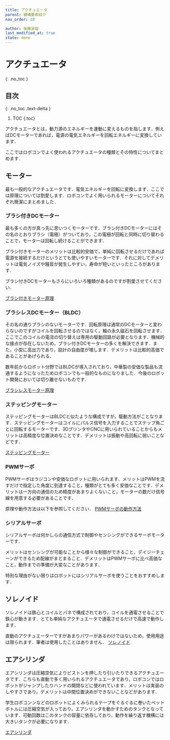 ```yaml
---
title: アクチュエータ
parent: 機構要素紹介
nav_order: 20

author: 後藤波瑠
last_modified_at: true
state: done
---
```

# アクチュエータ
{: .no_toc }

## 目次
{: .no_toc .text-delta }

1. TOC
{:toc}

アクチュエータとは，動力源のエネルギーを運動に変えるものを指します．例えばDCモーターであれば，電源の電気エネルギーを回転エネルギーに変換しています．

ここではロボコンでよく使われるアクチュエータの種類とその特性についてまとめます．

## モーター
最も一般的なアクチュエータです．電気エネルギーを回転に変換します．ここでは原理については割愛します．ロボコンでよく用いられるモーターについてそれぞれ簡潔にまとめました．

### ブラシ付きDCモーター
最も多くの方が真っ先に思いつくモーターです．ブラシ付きDCモーターにはその名のとおりブラシ（電極）がついており，この電極が回転と同時に切り替わることで，モーターは回転し続けることができます．

ブラシ付きモーターのメリットは比較的安価で，単純に回転させるだけであれば電源を接続するだけというとても使いやすいモーターです．それに対してデメリットは電気ノイズや騒音が発生しやすい，寿命が短いといったところがあります．

ブラシ付きDCモーターもさらにいろいろ種類があるのですが割愛させてください．

[ブラシ付きモーター原理](https://jp.aspina-group.com/ja/learning-zone/columns/what-is/013/)

### ブラシレスDCモーター（BLDC）
その名の通りブラシのないモーターです．回転原理は通常のDCモーターと変わらないのですがコイルを回転させるのではなく，軸の永久磁石を回転させます．ここでこのコイルの電流の切り替えは専用の駆動回路が必要となります．機械的な接点が存在しないため，ブラシ付きDCモーターの多くを解決できます．また，小型に高出力であり，設計の自由度が増します．デメリットは比較的高価であることがあげられる．

数年前からロボット分野ではBLDCが導入されており，中華製の安価な製品も流通するようになったためロボコンでも一般的なものになりました．今後のロボット開発においては切り離せないものです．

[ブラシレスモーター原理](https://www.nidec.com/jp/technology/motor/basic/00018/)

### ステッピングモーター
ステッピングモーターはBLDCと似たような構成ですが，駆動方法がことなります．ステッピングモーターはコイルにパルス信号を入力することでステップ角ごとに回転するモーターです．3DプリンタやCNCに用いられていることからもメリットは高精度な位置決めなことです．デメリットは振動や高回転に弱いことなどです．

[ステッピングモーター](https://www.pulsemotor.com/feature/steppingmotor.html)

### PWMサーボ
PWMサーボはラジコンや安価なロボットに用いられます．メリットはPWMを流すだけで指定した角度に到達すること，種類がとても多く安価なことです．デメリットは一方向の通信のため精度があまりよくないこと，モーターの数だけ信号線を用意する必要があることです．

原理や動作方法は以下を参照してください．
[PWMサーボの動作方法](https://sakigake-robo.com/motor-3/)

### シリアルサーボ
シリアルサーボは何かしらの通信方式で制御やセンシングができるサーボモーターです．

メリットはセンシングが可能なことから様々な制御ができること，デイジーチェーンができるため配線がまとまること．デメリットはPWMサーボに比べ高価なこと，動作までの準備が大変なことがあります．

特別な理由がない限りはロボットにはシリアルサーボを使うことをおすすめします．

## ソレノイド
ソレノイドは鉄心とコイルとバネで構成されており，コイルを通電させることで鉄心が動きます．とても単純なアクチュエータで通電させるだけで高速で動作します．

直動のアクチュエーターですがあまりパワーがあるわけではないため，使用用途は限られます．筆者は使用したことはありません．
[ソレノイド](https://www.simotec.co.jp/column/magnet/solenoid/)

## エアシリンダ
エアシリンダは圧縮空気によりピストンを押したり引いたりできるアクチュエータです．こちらも直動で多く用いられるアクチュエータであり，ロボコンではロボットがジャンプしたりハンドの開閉などに使われています．メリットは実装のしやすさであり，デメリットは中間位置決めができないことなどがあります．

学生ロボコンンなどのロボットによくみられるテープをぐるぐるに巻いたペットボトルには圧縮空気が入っており，エアシリンダを動かすためのタンクとなっています．可動回数はこのタンクの容量に依存しており，動作を繰り返す機構には大きいタンクが必要になります．

[エアシリンダ](https://www.ckd.co.jp/kiki/jp/column/page7/column_108.html)
